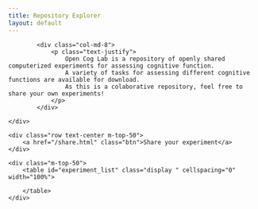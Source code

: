 ```yaml
---
title: Repository Explorer
layout: default
---
```

<script type="text/javascript">
    $(document).ready( function () {

    var dataset = [
    	['experiment_visualcheckboard', 'Visual Checkerboard', 'Cameron Craddock', 'VisionEgg', '???'],
    	['experiment_breathholding', 'Breath Holding', 'Cameron Craddock', 'VisionEgg', '???'],
    	['experiment_RTfMRIneurofeedback', 'RTfMRI Neurofeedback', 'Cameron Craddock', '???', '???'],
    	['experiment_moraldillema', 'Moral Dillema', 'Cameron Craddock', 'PsychoPy', '???'],
    	['experiment_msit', 'The Multi-Source Interference Task', 'Cameron Craddock ', 'PsychoPy', '???']
    ]


    var table = $('#experiment_list').DataTable({
    	'data': dataset,
    	'columns': [
    		{'title': 'id', 'visible': false},
    		{'title': 'Title'},
    		{'title': 'Author'},
    		{'title': 'Environment'},
    		{'title': 'Category'}
    	],
        searching: false,
        paging: false,
        ordering:  true,
        info: false
    });

    $('#experiment_list tbody').on( 'click', 'tr', function () {

    	var experiment_id = table.row( this ).data()[0];


     	window.location.replace('/' + experiment_id + '.html');
    	window.location.href = '/' + experiment_id + '.html';
	} );

} );
</script>


<div class="section">

<div class="col-md-10 col-md-offset-2 m-bot-50">
	<div class="row">
		
			<div class="col-md-8">
				<p class="text-justify">
					Open Cog Lab is a repository of openly shared computerized experiments for assessing cognitive function.
					A variety of tasks for assessing different cognitive functions are available for download.
					As this is a colaborative repository, feel free to share your own experiments!
				</p>
			</div>
<!-- 			<div class="col-md-2"> <i class="fa fa-share-alt fa-3x"></i></div> -->
		
	</div>

<!-- 	<div class="row m-top-50 text-center">
		
			<div class="col-md-2"> <i class="fa fa-code-fork fa-3x"></i> </div>
			<div class="col-md-8">
			<p class="text-justify">
				Be social and share your own experiments! Help the community lorem ipsum dolor sit amet, consectetur adipiscing elit, sed do eiusmod tempor incididunt ut labore et dolore magna aliqua.
			</p>
			
		</div>
	</div> -->

</div>


	<div class="row text-center m-top-50">
		<a href="/share.html" class="btn">Share your experiment</a>
	</div>

<!-- 	<h2>Available experiments</h2> -->

	<div class="m-top-50">
		<table id="experiment_list" class="display " cellspacing="0" width="100%">
	
		</table>
	</div>
</div>